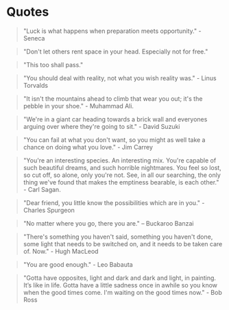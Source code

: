 # Quotes

> "Luck is what happens when preparation meets opportunity." - Seneca 

> "Don't let others rent space in your head. Especially not for free."

> "This too shall pass."

> "You should deal with reality, not what you wish reality was." - Linus Torvalds

> "It isn't the mountains ahead to climb that wear you out; it's the pebble in your shoe." - Muhammad Ali.

> "We're in a giant car heading towards a brick wall and everyones arguing over where they're going to sit." - David Suzuki

> "You can fail at what you don't want, so you might as well take a chance on doing what you love." - Jim Carrey

> "You're an interesting species. An interesting mix. You're capable of such beautiful dreams, and such horrible nightmares. You feel so lost, so cut off, so alone, only you're not. See, in all our searching, the only thing we've found that makes the emptiness bearable, is each other." - Carl Sagan.

> "Dear friend, you little know the possibilities which are in you." - Charles Spurgeon

> "No matter where you go, there you are." – Buckaroo Banzai

> "There's something you haven't said, something you haven't done, some light that needs to be switched on, and it needs to be taken care of. Now." - Hugh MacLeod

> "You are good enough." - Leo Babauta

> "Gotta have opposites, light and dark and dark and light, in painting. It’s like in life. Gotta have a little sadness once in awhile so you know when the good times come. I'm waiting on the good times now." - Bob Ross
